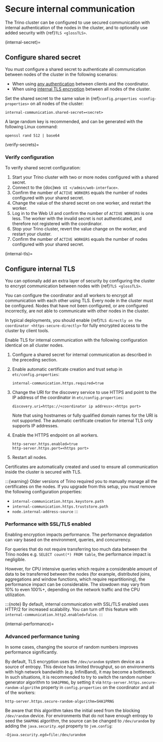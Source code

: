 # Secure internal communication

The Trino cluster can be configured to use secured communication with internal
authentication of the nodes in the cluster, and to optionally use added security
with {ref}`TLS <glossTLS>`.

(internal-secret)=
## Configure shared secret

You must configure a shared secret to authenticate all communication between
nodes of the cluster in the following scenarios:

- When using [any authentication](authentication-types) between clients and the
  coordinator.
- When using [internal TLS encryption](internal-tls) between all nodes of the
  cluster.

Set the shared secret to the same value in {ref}`config.properties
<config-properties>` on all nodes of the cluster:

```text
internal-communication.shared-secret=<secret>
```

A large random key is recommended, and can be generated with the following Linux
command:

```text
openssl rand 512 | base64
```

(verify-secrets)=
### Verify configuration

To verify shared secret configuration:

1. Start your Trino cluster with two or more nodes configured with a shared
   secret.
2. Connect to the {doc}`Web UI </admin/web-interface>`.
3. Confirm the number of `ACTIVE WORKERS` equals the number of nodes
   configured with your shared secret.
4. Change the value of the shared secret on one worker, and restart the worker.
5. Log in to the Web UI and confirm the number of `ACTIVE WORKERS` is one
   less. The worker with the invalid secret is not authenticated, and therefore
   not registered with the coordinator.
6. Stop your Trino cluster, revert the value change on the worker, and restart
   your cluster.
7. Confirm the number of `ACTIVE WORKERS` equals the number of nodes
   configured with your shared secret.

(internal-tls)=
## Configure internal TLS

You can optionally add an extra layer of security by configuring the cluster to
encrypt communication between nodes with {ref}`TLS <glossTLS>`.

You can configure the coordinator and all workers to encrypt all communication
with each other using TLS. Every node in the cluster must be configured. Nodes
that have not been configured, or are configured incorrectly, are not able to
communicate with other nodes in the cluster.

In typical deployments, you should enable {ref}`TLS directly on the coordinator
<https-secure-directly>` for fully encrypted access to the cluster by client
tools.

Enable TLS for internal communication with the following
configuration identical on all cluster nodes.

1. Configure a shared secret for internal communication as described in
   the preceding section.

2. Enable automatic certificate creation and trust setup in
   `etc/config.properties`:

   ```properties
   internal-communication.https.required=true
   ```

3. Change the URI for the discovery service to use HTTPS and point to the IP
   address of the coordinator in `etc/config.properties`:

   ```properties
   discovery.uri=https://<coordinator ip address>:<https port>
   ```

   Note that using hostnames or fully qualified domain names for the URI is
   not supported. The automatic certificate creation for internal TLS only
   supports IP addresses.

4. Enable the HTTPS endpoint on all workers.

   ```properties
   http-server.https.enabled=true
   http-server.https.port=<https port>
   ```

5. Restart all nodes.

Certificates are automatically created and used to ensure all communication
inside the cluster is secured with TLS.

:::{warning}
Older versions of Trino required you to manually manage all the certificates
on the nodes. If you upgrade from this setup, you must remove the following
configuration properties:

- `internal-communication.https.keystore.path`
- `internal-communication.https.truststore.path`
- `node.internal-address-source`
:::

### Performance with SSL/TLS enabled

Enabling encryption impacts performance. The performance degradation can vary
based on the environment, queries, and concurrency.

For queries that do not require transferring too much data between the Trino
nodes e.g. `SELECT count(*) FROM table`, the performance impact is negligible.

However, for CPU intensive queries which require a considerable amount of data
to be transferred between the nodes (for example, distributed joins, aggregations and
window functions, which require repartitioning), the performance impact can be
considerable. The slowdown may vary from 10% to even 100%+, depending on the network
traffic and the CPU utilization.

:::{note}
By default, internal communication with SSL/TLS enabled uses HTTP/2 for
increased scalability. You can turn off this feature with
`internal-communication.http2.enabled=false`.
:::

(internal-performance)=
### Advanced performance tuning

In some cases, changing the source of random numbers improves performance
significantly.

By default, TLS encryption uses the `/dev/urandom` system device as a source of entropy.
This device has limited throughput, so on environments with high network bandwidth
(e.g. InfiniBand), it may become a bottleneck. In such situations, it is recommended to try
to switch the random number generator algorithm to `SHA1PRNG`, by setting it via
`http-server.https.secure-random-algorithm` property in `config.properties` on the coordinator
and all of the workers:

```text
http-server.https.secure-random-algorithm=SHA1PRNG
```

Be aware that this algorithm takes the initial seed from
the blocking `/dev/random` device. For environments that do not have enough entropy to seed
the `SHAPRNG` algorithm, the source can be changed to `/dev/urandom`
by adding the `java.security.egd` property to `jvm.config`:

```text
-Djava.security.egd=file:/dev/urandom
```
